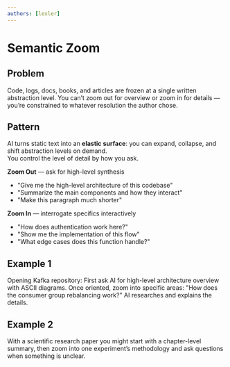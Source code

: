 ```yaml
---
authors: [lexler]
---
```


# Semantic Zoom

## Problem
Code, logs, docs, books, and articles are frozen at a single written abstraction level. You can’t zoom out for overview or zoom in for details — you’re constrained to whatever resolution the author chose.

## Pattern
AI turns static text into an **elastic surface**: you can expand, collapse, and shift abstraction levels on demand.  
You control the level of detail by how you ask.

**Zoom Out** — ask for high-level synthesis
- "Give me the high-level architecture of this codebase"
- "Summarize the main components and how they interact"
- "Make this paragraph much shorter"

**Zoom In** — interrogate specifics interactively
- "How does authentication work here?"
- "Show me the implementation of this flow"
- "What edge cases does this function handle?"


## Example 1
Opening Kafka repository: First ask AI for high-level architecture overview with ASCII diagrams. Once oriented, zoom into specific areas: "How does the consumer group rebalancing work?" AI researches and explains the details.

## Example 2
With a scientific research paper you might start with a chapter-level summary, then zoom into one experiment’s methodology and ask questions when something is unclear.
